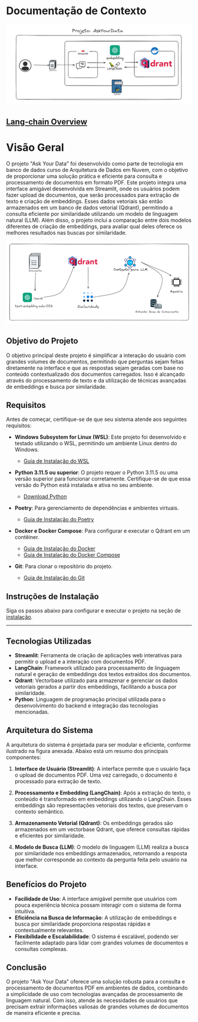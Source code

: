 # Documentação de Contexto

![Projeto: AskYourData](/ask_your_data/assets/images/project_ask_your_data.png)

## [Lang-chain Overview](/ask_your_data/docs/langchain.md)


# Visão Geral

O projeto "Ask Your Data" foi desenvolvido como parte de tecnologia em banco de dados curso de Arquitetura de Dados em Nuvem, com o objetivo de proporcionar uma solução prática e eficiente para consulta e processamento de documentos em formato PDF. Este projeto integra uma interface amigável desenvolvida em Streamlit, onde os usuários podem fazer upload de documentos, que serão processados para extração de texto e criação de embeddings. Esses dados vetoriais são então armazenados em um banco de dados vetorial (Qdrant), permitindo a consulta eficiente por similaridade utilizando um modelo de linguagem natural (LLM). Além disso, o projeto inclui a comparação entre dois modelos diferentes de criação de embeddings, para avaliar qual deles oferece os melhores resultados nas buscas por similaridade.

![Projeto: AskYourData](/ask_your_data/assets/images/image.png)


## Objetivo do Projeto

O objetivo principal deste projeto é simplificar a interação do usuário com grandes volumes de documentos, permitindo que perguntas sejam feitas diretamente na interface e que as respostas sejam geradas com base no conteúdo contextualizado dos documentos carregados. Isso é alcançado através do processamento de texto e da utilização de técnicas avançadas de embeddings e busca por similaridade.


## Requisitos

Antes de começar, certifique-se de que seu sistema atende aos seguintes requisitos:

- **Windows Subsystem for Linux (WSL)**: Este projeto foi desenvolvido e testado utilizando o WSL, permitindo um ambiente Linux dentro do Windows.
  - [Guia de Instalação do WSL](https://docs.microsoft.com/pt-br/windows/wsl/install)

- **Python 3.11.5 ou superior**: O projeto requer o Python 3.11.5 ou uma versão superior para funcionar corretamente. Certifique-se de que essa versão do Python está instalada e ativa no seu ambiente.
  - [Download Python](https://www.python.org/downloads/)

- **Poetry**: Para gerenciamento de dependências e ambientes virtuais.
  - [Guia de Instalação do Poetry](https://python-poetry.org/docs/#installation)

- **Docker e Docker Compose**: Para configurar e executar o Qdrant em um contêiner.
  - [Guia de Instalação do Docker](https://docs.docker.com/get-docker/)
  - [Guia de Instalação do Docker Compose](https://docs.docker.com/compose/install/)

- **Git**: Para clonar o repositório do projeto.
  - [Guia de Instalação do Git](https://git-scm.com/book/en/v2/Getting-Started-Installing-Git)


## Instruções de Instalação

Siga os passos abaixo para configurar e executar o projeto na seção de [instalação](/ask_your_data/docs/instalacao.md).

---

## Tecnologias Utilizadas

- **Streamlit**: Ferramenta de criação de aplicações web interativas para permitir o upload e a interação com documentos PDF.
- **LangChain**: Framework utilizado para processamento de linguagem natural e geração de embeddings dos textos extraídos dos documentos.
- **Qdrant**: Vectorbase utilizado para armazenar e gerenciar os dados vetoriais gerados a partir dos embeddings, facilitando a busca por similaridade.
- **Python**: Linguagem de programação principal utilizada para o desenvolvimento do backend e integração das tecnologias mencionadas.

## Arquitetura do Sistema

A arquitetura do sistema é projetada para ser modular e eficiente, conforme ilustrado na figura anexada. Abaixo está um resumo dos principais componentes:

1. **Interface de Usuário (Streamlit)**: A interface permite que o usuário faça o upload de documentos PDF. Uma vez carregado, o documento é processado para extração de texto.

2. **Processamento e Embedding (LangChain)**: Após a extração do texto, o conteúdo é transformado em embeddings utilizando o LangChain. Esses embeddings são representações vetoriais dos textos, que preservam o contexto semântico.

3. **Armazenamento Vetorial (Qdrant)**: Os embeddings gerados são armazenados em um vectorbase Qdrant, que oferece consultas rápidas e eficientes por similaridade.

4. **Modelo de Busca (LLM)**: O modelo de linguagem (LLM) realiza a busca por similaridade nos embeddings armazenados, retornando a resposta que melhor corresponde ao contexto da pergunta feita pelo usuário na interface.

## Benefícios do Projeto

- **Facilidade de Uso**: A interface amigável permite que usuários com pouca experiência técnica possam interagir com o sistema de forma intuitiva.
- **Eficiência na Busca de Informação**: A utilização de embeddings e busca por similaridade proporciona respostas rápidas e contextualmente relevantes.
- **Flexibilidade e Escalabilidade**: O sistema é escalável, podendo ser facilmente adaptado para lidar com grandes volumes de documentos e consultas complexas.

## Conclusão

O projeto "Ask Your Data" oferece uma solução robusta para a consulta e processamento de documentos PDF em ambientes de dados, combinando a simplicidade de uso com tecnologias avançadas de processamento de linguagem natural. Com isso, atende às necessidades de usuários que precisam extrair informações valiosas de grandes volumes de documentos de maneira eficiente e precisa.